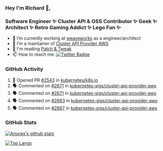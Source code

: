 ### Hey I'm Richard 👋, 

<h3 align="left">Software Engineer ✨ Cluster API & OSS Contributor ✨ Geek ✨ Architect ✨ Retro Gaming Addict ✨ Lego Fan ✨</h3>

- 🔭 I’m currently working at [weaveworks](https://github.com/weaveworks) as a engineer/architect
- 👯 I’m a maintainer of [Cluster API Provider AWS](https://github.com/kubernetes-sigs/cluster-api-provider-aws)
- 💬 I'm reading [Patch & Tweak](https://bjooks.com/products/patch-tweak-exploring-modular-synthesis)
- 📫 How to reach me: [![Twitter Badge](https://img.shields.io/badge/-@fruit_case-00acee?style=flat&logo=Twitter&logoColor=white)](https://twitter.com/intent/follow?screen_name=fruit_case "Follow on Twitter")

### GitHub Activity 

<!--START_SECTION:activity-->
1. 💪 Opened PR [#2543](https://github.com/kubernetes/k8s.io/pull/2543) in [kubernetes/k8s.io](https://github.com/kubernetes/k8s.io)
2. 🗣 Commented on [#2671](https://github.com/kubernetes-sigs/cluster-api-provider-aws/issues/2671) in [kubernetes-sigs/cluster-api-provider-aws](https://github.com/kubernetes-sigs/cluster-api-provider-aws)
3. 🗣 Commented on [#2671](https://github.com/kubernetes-sigs/cluster-api-provider-aws/issues/2671) in [kubernetes-sigs/cluster-api-provider-aws](https://github.com/kubernetes-sigs/cluster-api-provider-aws)
4. 🗣 Commented on [#2663](https://github.com/kubernetes-sigs/cluster-api-provider-aws/issues/2663) in [kubernetes-sigs/cluster-api-provider-aws](https://github.com/kubernetes-sigs/cluster-api-provider-aws)
5. 🗣 Commented on [#2667](https://github.com/kubernetes-sigs/cluster-api-provider-aws/issues/2667) in [kubernetes-sigs/cluster-api-provider-aws](https://github.com/kubernetes-sigs/cluster-api-provider-aws)
<!--END_SECTION:activity-->

### GitHub Stats

[![Anurag's github stats](https://github-readme-stats.vercel.app/api?username=richardcase&count_private=true&show_icons=true)](https://github.com/anuraghazra/github-readme-stats)

[![Top Langs](https://github-readme-stats.vercel.app/api/top-langs/?username=richardcase&hide=html&layout=compact)](https://github.com/anuraghazra/github-readme-stats)
